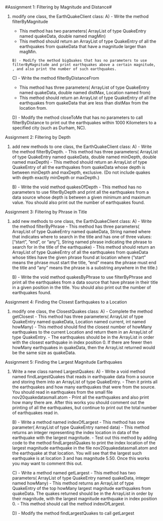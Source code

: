 #Assignment 1: Filtering by Magnitude and Distance#

1)  modify one class, the EarthQuakeClient class:
	A) - Write the method filterByMagnitude 
	   - This method has two parameters( ArrayList of type QuakeEntry named quakeData, double named magMin)
	   - This method should return an ArrayList of type QuakeEntry of all the earthquakes from quakeData that have a magnitude larger than magMin. 

        B) - Modify the method bigQuakes that has no parameters to use filterByMagnitude and print earthquakes above a certain magnitude, , and also print the number of such earthquakes.

	C) - Write the method filterByDistanceFrom
	   - This method has three parameters( ArrayList of type QuakeEntry named quakeData, double named distMax, Location named from)
	   - This method should return an ArrayList of type QuakeEntry of all the earthquakes from quakeData that are less than distMax from the location from.

	D) - Modify the method closeToMe that has no parameters to call filterByDistance to print out the earthquakes within 1000 Kilometers to a specified city (such as Durham, NC).


Assignment 2: Filtering by Depth

1) add new methods to one class, the EarthQuakeClient class:
	A) - Write the method filterByDepth.
	   - This method has three parameters( ArrayList of type QuakeEntry named quakeData, double named minDepth, double named maxDepth)
	   - This method should return an ArrayList of type QuakeEntry of all the earthquakes from quakeData whose depth is between minDepth and maxDepth, exclusive. (Do not include quakes with depth exactly minDepth or maxDepth.)

	B) - Write the void method quakesOfDepth 
	   - This method has no parameters to use filterByDepth and print all the earthquakes from a data source whose depth is between a given minimum and maximum value. You should also print out the number of earthquakes found.


Assignment 3: Filtering by Phrase in Title

1) add new methods to one class, the EarthQuakeClient class:
	A) - Write the method filterByPhrase
           - This method has three parameters( ArrayList of type QuakeEntry named quakeData, String named where that indicates where to search in the title and has one of three values: [“start”, ”end”, or “any”],  String named phrase indicating the phrase to search for in the title of the earthquake)
           - This  method should return an ArrayList of type QuakeEntry of all the earthquakes from quakeData whose titles have the given phrase found at location where (“start” means the phrase must start the title, “end” means the phrase must end the title and “any” means the phrase is a substring anywhere in the title.)

	B) - Write the void method quakesByPhrase to use filterByPhrase and print all the earthquakes from a data source that have phrase in their title in a given position in the title. You should also print out the number of earthquakes found.


Assignment 4: Finding the Closest Earthquakes to a Location

1) modify one class, the ClosestQuakes class:
	A) - Complete the method getClosest
	   - This method has three parameters( ArrayList of type QuakeEntry named quakeData, Location named current, int named howMany)
           - This method should find the closest number of howMany earthquakes to the current Location and return them in an ArrayList of type QuakeEntry.
	   - The earthquakes should be in the ArrayList in order with the closest earthquake in index position 0.  If there are fewer then howMany earthquakes in quakeData, then the ArrayList returned would be the same size as quakeData.  


Assignment 5: Finding the Largest Magnitude Earthquakes

1) Write a new class named  LargestQuakes:
	A) - Write a void method named findLargestQuakes that reads in earthquake data from a source and storing them into an ArrayList of type QuakeEntry. 
	   - Then it prints all the earthquakes and how many earthquakes that were from the source. You should read in earthquakes from the small file nov20quakedatasmall.atom 
	   - Print all the earthquakes and also print how many there are. After this works you should comment out the printing of all the earthquakes, but continue to print out the total number of earthquakes read in. 

	B) - Write a method named indexOfLargest 
	   - This method has one parameter( ArrayList of type QuakeEntry named data) 
	   - This method returns an integer representing the index location in data of the earthquake with the largest magnitude.
           - Test out this method by adding code to the method  findLargestQuakes to print the index location of the largest magnitude earthquake in the file nov20quakedatasmall.atom and the earthquake at that location. You will see that the largest such earthquake is at location 3 and has magnitude 5.50. Once this works you may want to comment this out. 

	C) - Write a method named getLargest
	   - This method has two parameters( ArrayList of type QuakeEntry named quakeData, integer named howMany)
	   - This method returns an ArrayList of type QuakeEntry of the top howMany largest magnitude earthquakes from quakeData. The quakes returned should be in the ArrayList in order by their magnitude, with the largest magnitude earthquake in index position 0.
	   - This method should call the method indexOfLargest.

	D) - Modify the method findLargestQuakes to call getLargest
